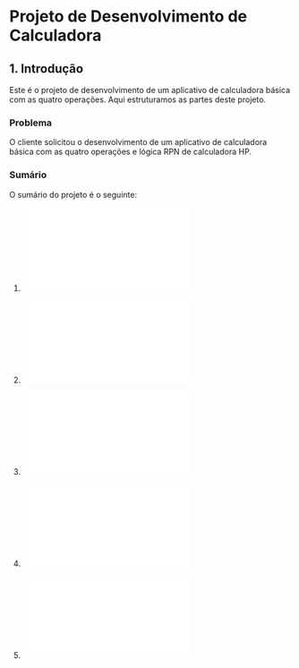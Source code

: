 # Projeto de Desenvolvimento de Calculadora

## 1. Introdução

Este é o projeto de desenvolvimento de um aplicativo de calculadora básica com as quatro operações. Aqui estruturamos as partes deste projeto.

### Problema

O cliente solicitou o desenvolvimento de um aplicativo de calculadora básica com as quatro operações e lógica RPN de calculadora HP.

### Sumário

O sumário do projeto é o seguinte:

1. ![Documento de requisitos](1documentoRequisitos.md)

2. ![Documento de projeto](2documentoProjeto.md)

3. ![Plano de codificação e teste](6planoCodTestes.md)

4. ![Plano de implantação](planoImplantacao.md)

5. ![Plano de manutenção](planoManutencao.md)

